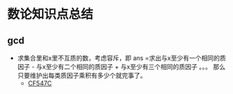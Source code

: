 # 数论知识点总结
## gcd
- 求集合里和x里不互质的数，考虑容斥，即 ans =求出与x至少有一个相同的质因子 - 与x至少有二个相同的质因子 + 与x至少有三个相同的质因子 。。。 那么只要维护出每类质因子乘积有多少个就完事了。
  - [CF547C](../codeforces/500-599/547C.cpp)